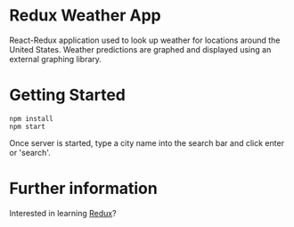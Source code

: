# Redux Weather App

React-Redux application used to look up weather for locations around the United States. Weather predictions are graphed and displayed using an external graphing library.


# Getting Started

```
npm install
npm start
```
Once server is started, type a city name into the search bar and click enter or 'search'.

# Further information

Interested in learning [Redux](https://www.udemy.com/react-redux/)?
